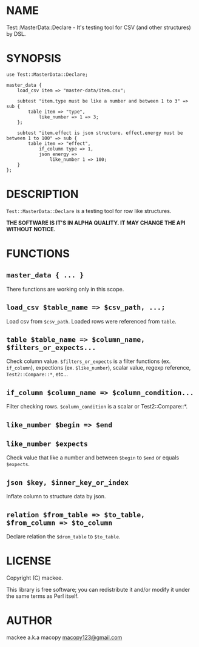 # NAME

Test::MasterData::Declare - It's testing tool for CSV (and other structures) by DSL.

# SYNOPSIS

    use Test::MasterData::Declare;

    master_data {
        load_csv item => "master-data/item.csv";

        subtest "item.type must be like a number and between 1 to 3" => sub { 
            table item => "type",
                like_number => 1 => 3;
        };

        subtest "item.effect is json structure. effect.energy must be between 1 to 100" => sub { 
            table item => "effect",
                if_column type => 1,
                json energy =>
                    like_number 1 => 100;
        }
    };

# DESCRIPTION

`Test::MasterData::Declare` is a testing tool for row like structures.

**THE SOFTWARE IS IT'S IN ALPHA QUALITY. IT MAY CHANGE THE API WITHOUT NOTICE.**

# FUNCTIONS

## `master_data { ... }`

There functions are working only in this scope.

## `load_csv $table_name => $csv_path, ...;`

Load csv from `$csv_path`. Loaded rows were referenced from `table`.

## `table $table_name => $column_name, $filters_or_expects...`

Check column value. `$filters_or_expects` is a filter functions (ex. `if_column`), expections (ex. `$like_number`), scalar value, regexp reference, `Test2::Compare::*`, etc...

## `if_column $column_name => $column_condition...`

Filter checking rows. `$column_condition` is a scalar or Test2::Compare::\*.

## `like_number $begin => $end`

## `like_number $expects`

Check value that like a number and between `$begin` to `$end` or equals `$expects`.

## `json $key, $inner_key_or_index`

Inflate column to structure data by json.

## `relation $from_table => $to_table, $from_column => $to_column`

Declare relation the `$drom_table` to `$to_table`.

# LICENSE

Copyright (C) mackee.

This library is free software; you can redistribute it and/or modify
it under the same terms as Perl itself.

# AUTHOR

mackee a.k.a macopy <macopy123@gmail.com>
